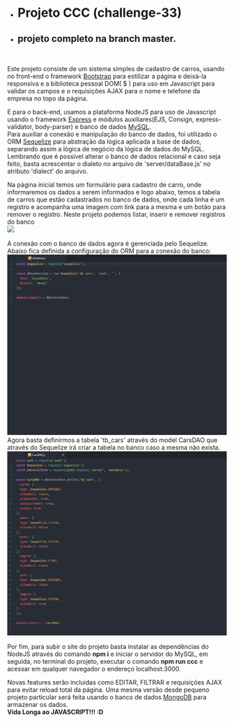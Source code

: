 * <h1>Projeto CCC (challenge-33)</h1>
* <h2>projeto completo na branch master.</h2>
<br>
<p>
  Este projeto consiste de um sistema simples de cadastro de carros, usando no front-end o framework <a href="https://getbootstrap.com/">Bootstrap</a> para estilizar a página e deixá-la responsiva e a biblioteca pessoal DOM( $ ) para uso em Javascript para validar os campos e o requisições AJAX para o nome e telefone da empresa no topo da página.
</p>
<p>
  E para o back-end, usamos a plataforma NodeJS para uso de Javascript usando o framework <a href="https://expressjs.com/pt-br/">Express</a> e módulos auxiliares(EJS, Consign, express-validator, body-parser) e banco de dados <a href="https://www.mysql.com/">MySQL</a>.<br>
  Para auxiliar a conexão e manipulação do banco de dados, foi utilizado o ORM <a href="http://docs.sequelizejs.com/">Sequelize</a> para abstração da lógica aplicada a base de dados, separando assim a lógica de negócio da lógica de dados do MySQL. Lembrando que é possivel alterar o banco de dados relacional e caso seja feito, basta acrescentar o dialeto no arquivo de 'server/dataBase.js' no atributo 'dialect' do arquivo.
</p>
<p>
  Na página inicial temos um formulário para cadastro de carro, onde informaremos os dados a serem informados e logo abaixo,
  temos a tabela de carros que estão cadastrados no banco de dados, onde cada linha é um registro e acompanha uma imagem com link para a mesma e um botão para remover o registro. Neste projeto podemos listar, inserir e remover registros do banco<br>
  <img src="./description/home.png" />
</p>
<p>
  A conexão com o banco de dados agora é gerenciada pelo Sequelize. Abaixo fica definida a configuração do ORM para a conexão do banco:<br>
  <img src="./description/dataBase.png" /><br>
  Agora basta definirmos a tabela 'tb_cars' através do model CarsDAO que através do Sequelize irá criar a tabela no banco caso a mesma não exista.<br>
  <img src="./description/sql.png" /><br>
</p>
<p>
  Por fim, para subir o site do projeto basta instalar as dependências do NodeJS através do comando <strong>npm i</strong> e iniciar o servidor do MySQL, em seguida, no terminal do projeto, executar o comando <strong>npm run ccc</strong> e acessar em qualquer navegador o endereço localhost:3000.
</p>
<p>
  Novas features serão incluidas como EDITAR, FILTRAR e requisições AJAX para evitar reload total da página. Uma mesma versão desde pequeno projeto particular será feita usando o banco de dados <a href="https://www.mongodb.com/">MongoDB</a> para armazenar os dados.<br><strong>Vida Longa ao JAVASCRIPT!!! :D</strong>
</p>
